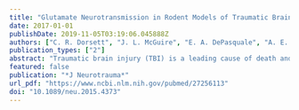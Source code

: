 ```yaml
---
title: "Glutamate Neurotransmission in Rodent Models of Traumatic Brain Injury"
date: 2017-01-01
publishDate: 2019-11-05T03:19:06.045888Z
authors: ["C. R. Dorsett", "J. L. McGuire", "E. A. DePasquale", "A. E. Gardner", "C. L. Floyd", "R. E. McCullumsmith"]
publication_types: ["2"]
abstract: "Traumatic brain injury (TBI) is a leading cause of death and disability in people younger than 45 and is a significant public health concern. In addition to primary mechanical damage to cells and tissue, TBI involves additional molecular mechanisms of injury, termed secondary injury, that continue to evolve over hours, days, weeks, and beyond. The trajectory of recovery after TBI is highly unpredictable and in many cases results in chronic cognitive and behavioral changes. Acutely after TBI, there is an unregulated release of glutamate that cannot be buffered or cleared effectively, resulting in damaging levels of glutamate in the extracellular space. This initial loss of glutamate homeostasis may initiate additional changes in glutamate regulation. The excitatory amino acid transporters (EAATs) are expressed on both neurons and glia and are the principal mechanism for maintaining extracellular glutamate levels. Diffusion of glutamate outside the synapse due to impaired uptake may lead to increased extrasynaptic glutamate signaling, secondary injury through activation of cell death pathways, and loss of fidelity and specificity of synaptic transmission. Coordination of glutamate release and uptake is critical to regulating synaptic strength, long-term potentiation and depression, and cognitive processes. In this review, we will discuss dysregulation of extracellular glutamate and glutamate uptake in the acute stage of TBI and how failure to resolve acute disruptions in glutamate homeostatic mechanisms may play a causal role in chronic cognitive symptoms after TBI."
featured: false
publication: "*J Neurotrauma*"
url_pdf: "https://www.ncbi.nlm.nih.gov/pubmed/27256113"
doi: "10.1089/neu.2015.4373"
---
```


